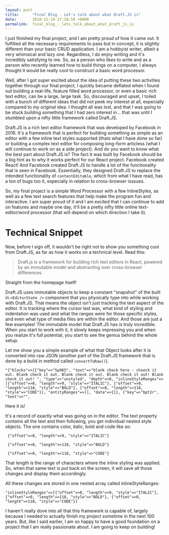 ```yaml
---
layout: post
title:      "Final Blog - Let's talk about what Draft.JS is"
date:       2018-12-10 17:28:50 +0000
permalink:  final_blog_-_lets_talk_about_what_draft_js_is
---
```



I just finished my final project, and I am pretty proud of how it came out.  It fulfilled all the necessary requirements to pass but in concept, it is slightly different than your basic CRUD application.  I am a hobbyist writer, albeit a very whimsical and lazy one.  Regardless, I do enjoy writing and it's incredibly satisfying to me.   So, as a person who likes to write and as a person who recently learned how to build things on a computer, I always thought it would be really cool to construct a basic word processor.

Well, after I got super excited about the idea of putting these two activities together through our final project, I quickly became deflated when I found out building a real-life, feature filled word processor, or even a basic rich text editor, can be a large, large task.  So, discouraged and upset, I toiled with a bunch of different ideas that did not peek my interest at all, especially compared to my original idea.  I thought all was lost, and that I was going to be stuck building something that I had zero interest in... that was until I stumbled upon a nifty little framework called Draft.JS.

Draft.JS is a rich text editor framework that was developed by Facebook in 2016.  It's a framework that is perfect for building something as simple as an editor with a few inline text styles supported (thats what I have done so far) or building a complex text editor for composing long-form articless (what I will continue to work on as a side project).  And do you want to know what the best part about Draft.JS is?  The fact it was built by Facebook should be a big hint as to why it works perfect for our React project.  Facebook created React!  And Facebook created Draft.JS to handle a lot of the functionality that is seen in Facebook.  Essentially, they designed Draft.JS to replace the intended functionality of `contentEditable`, which from what I have read, has a ton of bugs too it, especially in relation to cross-browser isssues.

So, my final project is a simple Word Processor with a few InlineStyles, as well as a few text search features that help make the program fun and interactive.  I am super proud of it and I am excited that I can continue to add on features and maybe one day, it'll be a pretty nifty little online text-editor/word processor (that will depend on which direction I take it).

# Technical Snippet
Now, before I sign off, it wouldn't be right not to show you something cool from Draft.JS, as far as how it works on a technical level.  Read this:

> Draft.js is a framework for building rich text editors in React, powered by an immutable model and abstracting over cross-browser differences.
> 
Straight from the homepage itself!

Draft.JS uses immutable objects to keep a constant "snapshot" of the built in `<EditorState />` component that you physically type into while working with Draft.JS.  That means the object isn't just tracking the text aspect of the editor.  It is tracking where the cursor last was, what kind of styling and indentation was used and what the ranges were for those specific styles, and even what type of media files are within the editor.  And those are just a few examples!  The immutable model that Draft.JS has is truly incredible.  When you start to work with it, it slowly keeps impressing you and when you realize it's full potential, you start to see the genius behind the whole setup.

Let me show you a simple example of what that Object looks after it is converted into raw JSON (another part of the Draft.JS framework that is done by a build in method called `convertToRaw()`).

```
"{"blocks"=>[{"key"=>"5p965", "text"=>"blank check here - chxeck it out. Blank check it out. Blank check it out. Blank check it out! Blank check it out! ", "type"=>"unstyled", "depth"=>0, "inlineStyleRanges"=>[{"offset"=>0, "length"=>9, "style"=>"ITALIC"}, {"offset"=>0, "length"=>118, "style"=>"BOLD"}, {"offset"=>0, "length"=>118, "style"=>"CODE"}], "entityRanges"=>[], "data"=>{}}, {"key"=>"bpt2r", "text"=>"",
```

Here it is!

It's a record of exactly what was going on in the editor.  The text property contains all the text and then following, you get individual nested style objects.  The one contains color, italic, bold and code like so:

```
 {"offset"=>0, "length"=>9, "style"=>"ITALIC"}
 
 {"offset"=>0, "length"=>118, "style"=>"BOLD"}
 
 {"offset"=>0, "length"=>118, "style"=>"CODE"}
```

That length is the range of characters where the inline styling was applied.  So, when that same text is put back on the screen, it will save all those changes and display them accordingly.

All these changes are stored in one nested array called inlineStyleRanges:

`"inlineStyleRanges"=>[{"offset"=>0, "length"=>9, "style"=>"ITALIC"}, {"offset"=>0, "length"=>118, "style"=>"BOLD"}, {"offset"=>0, "length"=>118, "style"=>"CODE"}]`

I haven't really dove into all that this framework is capable of, largely because I needed to actually finish my project sometime in the next 100 years.  But, like I said earlier, I am so happy to have a good foundation on a project that I am really passionate about.  I am going to keep on building!


 
 




